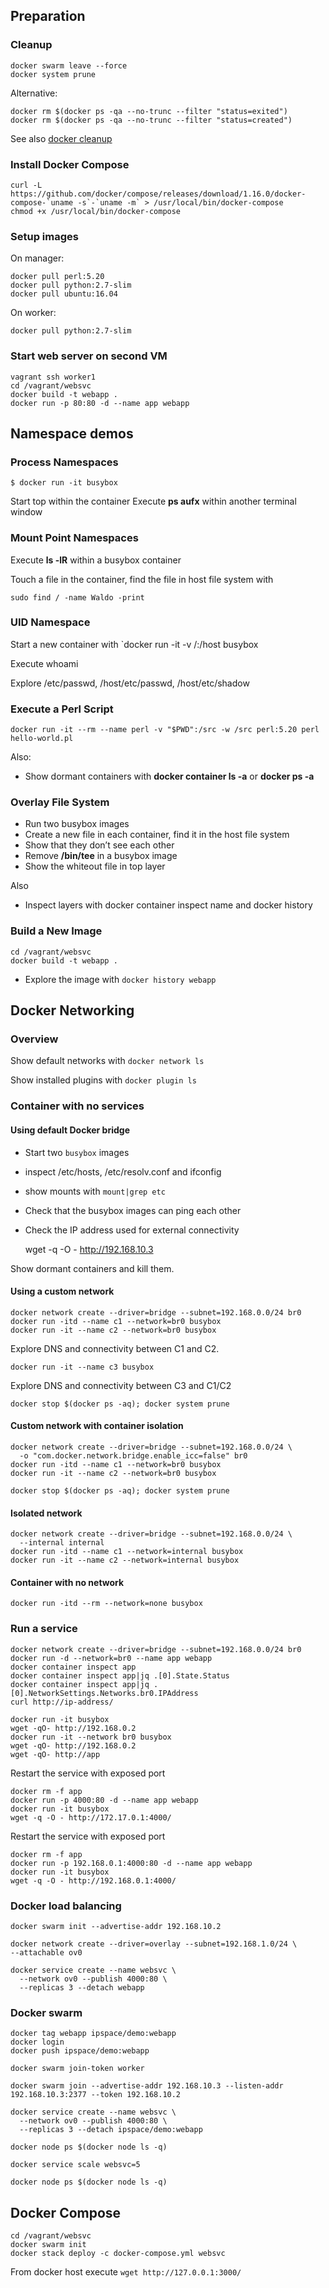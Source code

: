 ## Preparation

### Cleanup

    docker swarm leave --force
    docker system prune

Alternative:

    docker rm $(docker ps -qa --no-trunc --filter "status=exited")
    docker rm $(docker ps -qa --no-trunc --filter "status=created")

See also [docker cleanup](https://gist.github.com/bastman/5b57ddb3c11942094f8d0a97d461b430)

### Install Docker Compose

    curl -L https://github.com/docker/compose/releases/download/1.16.0/docker-compose-`uname -s`-`uname -m` > /usr/local/bin/docker-compose
    chmod +x /usr/local/bin/docker-compose

### Setup images

On manager:

    docker pull perl:5.20
    docker pull python:2.7-slim
    docker pull ubuntu:16.04

On worker:

    docker pull python:2.7-slim

### Start web server on second VM

    vagrant ssh worker1
    cd /vagrant/websvc
    docker build -t webapp .
    docker run -p 80:80 -d --name app webapp

## Namespace demos

### Process Namespaces

    $ docker run -it busybox

Start top within the container
Execute **ps aufx** within another terminal window

### Mount Point Namespaces

Execute **ls -lR** within a busybox container

Touch a file in the container, find the file in host file system with

    sudo find / -name Waldo -print

### UID Namespace

Start a new container with `docker run -it -v /:/host busybox

Execute whoami

Explore /etc/passwd, /host/etc/passwd, /host/etc/shadow

### Execute a Perl Script

    docker run -it --rm --name perl -v "$PWD":/src -w /src perl:5.20 perl hello-world.pl

Also:
* Show dormant containers with **docker container ls -a** or **docker ps -a**

### Overlay File System

* Run two busybox images
* Create a new file in each container, find it in the host file system
* Show that they don’t see each other
* Remove **/bin/tee** in a busybox image
* Show the whiteout file in top layer

Also
* Inspect layers with docker container inspect name and docker history

### Build a New Image

    cd /vagrant/websvc
    docker build -t webapp .

* Explore the image with `docker history webapp`

## Docker Networking

### Overview

Show default networks with `docker network ls`

Show installed plugins with `docker plugin ls`

### Container with no services

#### Using default Docker bridge

* Start two `busybox` images
* inspect /etc/hosts, /etc/resolv.conf and ifconfig
* show mounts with `mount|grep etc`
* Check that the busybox images can ping each other
* Check the IP address used for external connectivity

    wget -q -O - http://192.168.10.3

Show dormant containers and kill them.

#### Using a custom network

    docker network create --driver=bridge --subnet=192.168.0.0/24 br0
    docker run -itd --name c1 --network=br0 busybox
    docker run -it --name c2 --network=br0 busybox

Explore DNS and connectivity between C1 and C2.

    docker run -it --name c3 busybox

Explore DNS and connectivity between C3 and C1/C2

    docker stop $(docker ps -aq); docker system prune

#### Custom network with container isolation

    docker network create --driver=bridge --subnet=192.168.0.0/24 \
      -o "com.docker.network.bridge.enable_icc=false" br0
    docker run -itd --name c1 --network=br0 busybox
    docker run -it --name c2 --network=br0 busybox

    docker stop $(docker ps -aq); docker system prune

#### Isolated network

    docker network create --driver=bridge --subnet=192.168.0.0/24 \
      --internal internal
    docker run -itd --name c1 --network=internal busybox
    docker run -it --name c2 --network=internal busybox

#### Container with no network

    docker run -itd --rm --network=none busybox

### Run a service

    docker network create --driver=bridge --subnet=192.168.0.0/24 br0
    docker run -d --network=br0 --name app webapp
    docker container inspect app
    docker container inspect app|jq .[0].State.Status
    docker container inspect app|jq .[0].NetworkSettings.Networks.br0.IPAddress
    curl http://ip-address/

    docker run -it busybox
    wget -qO- http://192.168.0.2
    docker run -it --network br0 busybox
    wget -qO- http://192.168.0.2
    wget -qO- http://app

Restart the service with exposed port

    docker rm -f app
    docker run -p 4000:80 -d --name app webapp
    docker run -it busybox
    wget -q -O - http://172.17.0.1:4000/

Restart the service with exposed port

    docker rm -f app
    docker run -p 192.168.0.1:4000:80 -d --name app webapp
    docker run -it busybox
    wget -q -O - http://192.168.0.1:4000/

### Docker load balancing

    docker swarm init --advertise-addr 192.168.10.2

    docker network create --driver=overlay --subnet=192.168.1.0/24 \
    --attachable ov0

    docker service create --name websvc \
      --network ov0 --publish 4000:80 \
      --replicas 3 --detach webapp

### Docker swarm

    docker tag webapp ipspace/demo:webapp
    docker login
    docker push ipspace/demo:webapp

    docker swarm join-token worker

    docker swarm join --advertise-addr 192.168.10.3 --listen-addr 192.168.10.3:2377 --token 192.168.10.2

    docker service create --name websvc \
      --network ov0 --publish 4000:80 \
      --replicas 3 --detach ipspace/demo:webapp

    docker node ps $(docker node ls -q)

    docker service scale websvc=5

    docker node ps $(docker node ls -q)

## Docker Compose

    cd /vagrant/websvc
    docker swarm init
    docker stack deploy -c docker-compose.yml websvc

From docker host execute `wget http://127.0.0.1:3000/`